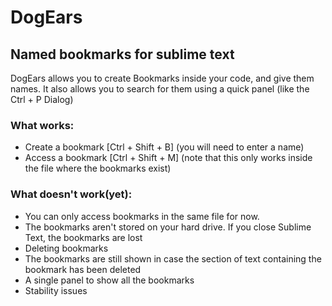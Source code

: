# DogEars

## Named bookmarks for sublime text

DogEars allows you to create Bookmarks inside your code, and give them names. It also allows you to search for them using a quick panel (like the Ctrl + P Dialog)

### What works:

* Create a bookmark [Ctrl + Shift + B]  (you will need to enter a name)
* Access a bookmark [Ctrl + Shift + M]  (note that this only works inside the file where the bookmarks exist)

### What doesn't work(yet):

* You can only access bookmarks in the same file for now.
* The bookmarks aren't stored on your hard drive. If you close Sublime Text, the bookmarks are lost
* Deleting bookmarks
* The bookmarks are still shown in case the section of text containing the bookmark has been deleted
* A single panel to show all the bookmarks
* Stability issues